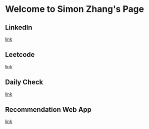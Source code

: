 # Welcome to Simon Zhang's Page

## LinkedIn
[link](https://www.linkedin.com/in/simonzhangucla/)

## Leetcode 
[link](https://simonzhang0428.github.io/leetcode/)

## Daily Check
[link](https://github.com/simonzhang0428/leetcode/blob/main/DailyCheck.pdf)

## Recommendation Web App
[link](https://github.com/simonzhang0428/RecommendationApp)